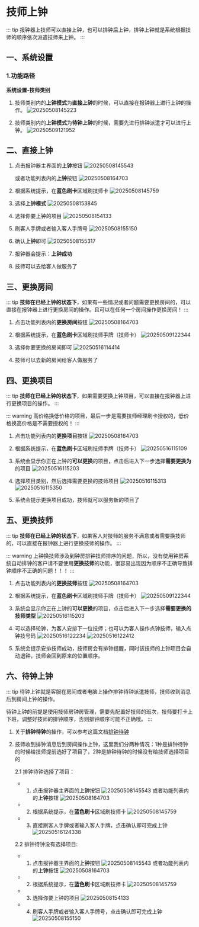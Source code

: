 # 技师上钟
::: tip
报钟器上技师可以直接上钟，也可以排钟后上钟，排钟上钟就是系统根据技师的顺序依次派遣技师来上钟。
:::
## 一、系统设置
### 1.功能路径
**系统设置-技师类别**

1. 技师类别内的**上钟模式**为**直接上钟**的时候，可以直接在报钟器上进行上钟的操作。
   ![20250508145223](https://wiki-cdsoft.oss-cn-hangzhou.aliyuncs.com/20250508145223.png)

2. 技师类别内的**上钟模式**为**待钟上钟**的时候，需要先进行排钟派遣才可以进行上钟。
   ![20250509121952](https://wiki-cdsoft.oss-cn-hangzhou.aliyuncs.com/20250509121952.png)

## 二、直接上钟
1. 点击报钟器主界面的**上钟**按钮
![20250508145543](https://wiki-cdsoft.oss-cn-hangzhou.aliyuncs.com/20250508145543.png)


   或者功能列表内的**上钟**按钮
![20250508164703](https://wiki-cdsoft.oss-cn-hangzhou.aliyuncs.com/20250508164703.png)
2. 根据系统提示，在**蓝色刷卡**区域刷技师卡
   ![20250508145759](https://wiki-cdsoft.oss-cn-hangzhou.aliyuncs.com/20250508145759.png)

3. 选择**上钟模式**
   ![20250508153845](https://wiki-cdsoft.oss-cn-hangzhou.aliyuncs.com/20250508153845.png)
   
4. 选择你要上钟的项目
   ![20250508154133](https://wiki-cdsoft.oss-cn-hangzhou.aliyuncs.com/20250508154133.png)

5. 刷客人手牌或者输入客人手牌号
   ![20250508155150](https://wiki-cdsoft.oss-cn-hangzhou.aliyuncs.com/20250508155150.png)

6. 确认**上钟**即可
   ![20250508155317](https://wiki-cdsoft.oss-cn-hangzhou.aliyuncs.com/20250508155317.png)

7. 报钟器会提示：**上钟成功**
8. 技师可以去给客人做服务了

## 三、更换房间

::: tip
**技师在已经上钟的状态下**，如果有一些情况或者问题需要更换房间的，可以直接在报钟器上进行更换房间的操作。且可以在任何一个房间操作更换房间！
:::

1. 点击功能列表内的**更换房间**按钮
![20250508164703](https://wiki-cdsoft.oss-cn-hangzhou.aliyuncs.com/20250508164703.png)

2. 根据系统提示，在**蓝色刷卡**区域刷技师手牌（技师卡）
   ![20250509122344](https://wiki-cdsoft.oss-cn-hangzhou.aliyuncs.com/20250509122344.png)

3. 选择你要更换的房间即可
   ![20250516114414](https://wiki-cdsoft.oss-cn-hangzhou.aliyuncs.com/20250516114414.png)

4. 技师可以去新的房间给客人做服务了


## 四、更换项目

::: tip 
**技师在已经上钟的状态下**，如果需要更换上钟项目，可以直接在报钟器上进行更换项目的操作。
:::

::: warning 
高价格换低价格的项目，最后一步是需要技师经理刷卡授权的，低价格换高价格是不需要授权的！
:::

1. 点击功能列表内的**更换项目**按钮
![20250508164703](https://wiki-cdsoft.oss-cn-hangzhou.aliyuncs.com/20250508164703.png)

1. 根据系统提示，在**蓝色刷卡**区域刷技师手牌（技师卡）
   ![20250516115109](https://wiki-cdsoft.oss-cn-hangzhou.aliyuncs.com/20250516115109.png)

2. 系统会显示你正在上钟的**可以更换**的项目，点击后进入下一步选择**需要更换为**的项目
   ![20250516115203](https://wiki-cdsoft.oss-cn-hangzhou.aliyuncs.com/20250516115203.png)

3. 选择项目类别，然后选择需要更换的技师项目
   ![20250516115313](https://wiki-cdsoft.oss-cn-hangzhou.aliyuncs.com/20250516115313.png)
   ![20250516115350](https://wiki-cdsoft.oss-cn-hangzhou.aliyuncs.com/20250516115350.png)

4. 系统会提示更换项目成功，技师就可以服务新的项目了


## 五、更换技师

::: tip
**技师在已经上钟的状态下**，如果客人对技师的服务不满意或者需要换技师的，可以直接在报钟器上进行更换技师的操作。
:::

::: warning 
上钟换技师涉及到钟房排钟技师排序的问题，所以，没有使用钟房系统自动排钟的客户请不要使用**更换技师**的功能，很容易出现因为顺序不正确导致排钟顺序不正确的问题！！！
:::

1. 点击功能列表内的**更换技师**按钮
![20250508164703](https://wiki-cdsoft.oss-cn-hangzhou.aliyuncs.com/20250508164703.png)

2. 根据系统提示，在**蓝色刷卡**区域刷技师手牌（技师卡）
   ![20250509122344](https://wiki-cdsoft.oss-cn-hangzhou.aliyuncs.com/20250509122344.png)

3. 系统会显示你正在上钟的**可以更换**的项目，点击后进入下一步选择**需要更换的技师类型**
   ![20250516115203](https://wiki-cdsoft.oss-cn-hangzhou.aliyuncs.com/20250516115203.png)

4. 可以选择轮钟，为客人安排下一位技师；也可以为客人操作点钟技师，输入点钟技号码
   ![20250516122234](https://wiki-cdsoft.oss-cn-hangzhou.aliyuncs.com/20250516122234.png)
   ![20250516122412](https://wiki-cdsoft.oss-cn-hangzhou.aliyuncs.com/20250516122412.png)

5. 系统会提示安排技师成功，技师房会有排钟提醒，同时该技师的上钟项目会自动退钟，技师会回到原来的位置顺序。

## 六、待钟上钟

::: tip
待钟上钟就是客服在房间或者电脑上操作排钟待钟派遣技师，技师收到消息后到房间上钟的操作。

待钟上钟的前提是使用技师房钟房管理，需要先配置好技师的班次，技师要打卡上下班，调整好技师的排钟顺序，否则排钟顺序可能不正确哦。
:::

1. 关于**排钟待钟**的操作，可以参考这篇文档[排钟待钟](排钟待钟.md)
2. 技师收到排钟消息后到房间操作上钟，这里我们分两种情况：1种是排钟待钟的时候给技师提前选好了项目了，2种是排钟待钟的时候没有给技师选择项目的
   
   2.1 排钟待钟选择了项目：

      + 1. 点击报钟器主界面的**上钟**按钮
![20250508145543](https://wiki-cdsoft.oss-cn-hangzhou.aliyuncs.com/20250508145543.png)
或者功能列表内的**上钟**按钮
![20250508164703](https://wiki-cdsoft.oss-cn-hangzhou.aliyuncs.com/20250508164703.png)
      + 2. 根据系统提示，在**蓝色刷卡**区域刷技师卡
   ![20250508145759](https://wiki-cdsoft.oss-cn-hangzhou.aliyuncs.com/20250508145759.png)

      + 3. 直接刷客人手牌或者输入客人手牌，点击确认即可完成上钟
     ![20250516124338](https://wiki-cdsoft.oss-cn-hangzhou.aliyuncs.com/20250516124338.png)

   
   2.2 排钟待钟没有选择项目:

      + 1. 点击报钟器主界面的**上钟**按钮
![20250508145543](https://wiki-cdsoft.oss-cn-hangzhou.aliyuncs.com/20250508145543.png)
或者功能列表内的**上钟**按钮
![20250508164703](https://wiki-cdsoft.oss-cn-hangzhou.aliyuncs.com/20250508164703.png)
      + 2. 根据系统提示，在**蓝色刷卡**区域刷技师卡
   ![20250508145759](https://wiki-cdsoft.oss-cn-hangzhou.aliyuncs.com/20250508145759.png)

      + 3. 选择你要上钟的项目
   ![20250508154133](https://wiki-cdsoft.oss-cn-hangzhou.aliyuncs.com/20250508154133.png)

      + 4. 刷客人手牌或者输入客人手牌号，点击确认即可完成上钟
   ![20250508155150](https://wiki-cdsoft.oss-cn-hangzhou.aliyuncs.com/20250508155150.png)
